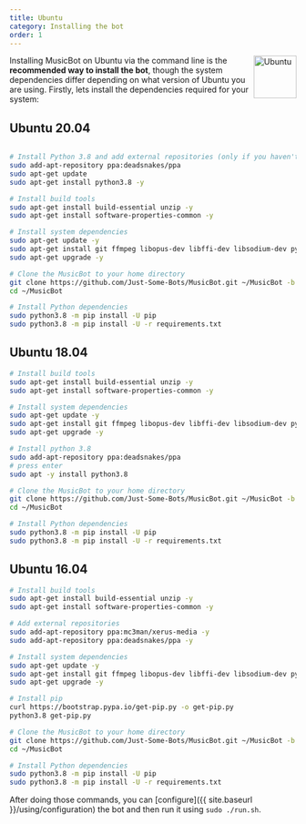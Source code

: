 ```yaml
---
title: Ubuntu
category: Installing the bot
order: 1
---
```


<img class="doc-img" src="{{ site.baseurl }}/images/ubuntu.png" alt="Ubuntu" style="width: 75px; float: right;"/>

Installing MusicBot on Ubuntu via the command line is the **recommended way to install the bot**, though the system dependencies differ depending on what version of Ubuntu you are using. Firstly, lets install the dependencies required for your system:

## Ubuntu 20.04

~~~ bash

# Install Python 3.8 and add external repositories (only if you haven't got any python versions installed)
sudo add-apt-repository ppa:deadsnakes/ppa
sudo apt-get update
sudo apt-get install python3.8 -y

# Install build tools
sudo apt-get install build-essential unzip -y
sudo apt-get install software-properties-common -y

# Install system dependencies
sudo apt-get update -y
sudo apt-get install git ffmpeg libopus-dev libffi-dev libsodium-dev python3-pip 
sudo apt-get upgrade -y

# Clone the MusicBot to your home directory
git clone https://github.com/Just-Some-Bots/MusicBot.git ~/MusicBot -b review
cd ~/MusicBot

# Install Python dependencies
sudo python3.8 -m pip install -U pip
sudo python3.8 -m pip install -U -r requirements.txt
~~~


## Ubuntu 18.04

~~~ bash
# Install build tools
sudo apt-get install build-essential unzip -y
sudo apt-get install software-properties-common -y

# Install system dependencies
sudo apt-get update -y
sudo apt-get install git ffmpeg libopus-dev libffi-dev libsodium-dev python3-pip 
sudo apt-get upgrade -y

# Install python 3.8
sudo add-apt-repository ppa:deadsnakes/ppa
# press enter
sudo apt -y install python3.8 

# Clone the MusicBot to your home directory
git clone https://github.com/Just-Some-Bots/MusicBot.git ~/MusicBot -b review
cd ~/MusicBot

# Install Python dependencies
sudo python3.8 -m pip install -U pip
sudo python3.8 -m pip install -U -r requirements.txt
~~~

## Ubuntu 16.04

~~~ bash
# Install build tools
sudo apt-get install build-essential unzip -y
sudo apt-get install software-properties-common -y

# Add external repositories
sudo add-apt-repository ppa:mc3man/xerus-media -y
sudo add-apt-repository ppa:deadsnakes/ppa -y

# Install system dependencies
sudo apt-get update -y
sudo apt-get install git ffmpeg libopus-dev libffi-dev libsodium-dev python3.8 -y
sudo apt-get upgrade -y

# Install pip
curl https://bootstrap.pypa.io/get-pip.py -o get-pip.py
python3.8 get-pip.py

# Clone the MusicBot to your home directory
git clone https://github.com/Just-Some-Bots/MusicBot.git ~/MusicBot -b review
cd ~/MusicBot

# Install Python dependencies
sudo python3.8 -m pip install -U pip
sudo python3.8 -m pip install -U -r requirements.txt 
~~~

After doing those commands, you can [configure]({{ site.baseurl }}/using/configuration) the bot and then run it using `sudo ./run.sh`.
